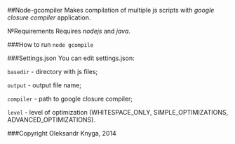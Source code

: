 ##Node-gcompiler
Makes compilation of multiple js scripts with *google closure compiler* application.

№Requirements
Requires *nodejs* and *java*.

###How to run
`node gcompile`

###Settings.json
You can edit settings.json:

`basedir` - directory with js files;

`output` - output file name;

`compiler` - path to google closure compiler;

`level` - level of optimization (WHITESPACE_ONLY, SIMPLE_OPTIMIZATIONS, ADVANCED_OPTIMIZATIONS).

###Copyright
Oleksandr Knyga, 2014
